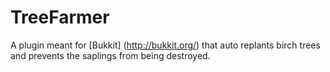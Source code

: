 TreeFarmer
==========
A plugin meant for [Bukkit] (http://bukkit.org/) that auto replants birch trees and prevents the saplings from being destroyed.